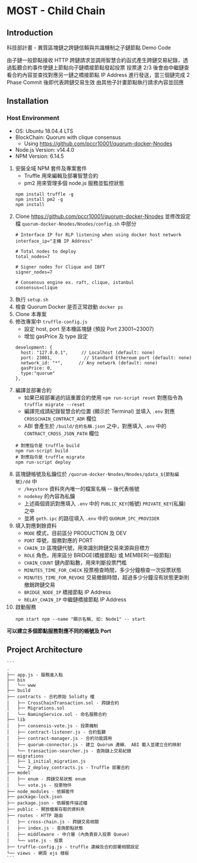 # MOST - Child Chain

## Introduction

科技部計畫 - 異質區塊鏈之跨鏈信賴與共識機制之子鏈節點 Demo Code

由子鏈一般節點接收 HTTP 跨鏈請求並調用智慧合約函式產生跨鏈交易紀錄，透過監聽合約事件使鏈上節點向子鏈橋接節點發起投票
投票達 2/3 後會由中繼鏈查看合約內容並查找對應另一鏈之橋接節點 IP Address 進行發送，當三個鏈完成 2 Phase Commit 後即代表跨鏈交易生效
由其他子計畫節點執行請求內容並回應

## Installation

### Host Environment

- OS: Ubuntu 18.04.4 LTS
- BlockChain: Quorum with clique consensus
    - Using https://github.com/pccr10001/quorum-docker-Nnodes
- Node.js Version: v14.4.0
- NPM Version: 6.14.5

1. 安裝全域 NPM 套件及專案套件
    - Truffle 用來編輯及部署智慧合約
    - pm2 用來管理多個 node.js 服務並監控狀態
    ```
    npm install truffle -g
    npm install pm2 -g
    npm install
    ```
2. Clone https://github.com/pccr10001/quorum-docker-Nnodes 並修改設定檔 `quorum-docker-Nnodes/Nnodes/config.sh` 中部分
    ```
    # Interface IP for RLP listening when using docker host network
    interface_ip="主機 IP Address"

    # Total nodes to deploy
    total_nodes=7

    # Signer nodes for Clique and IBFT
    signer_nodes=7

    # Consensus engine ex. raft, clique, istanbul
    consensus=clique
    ```
3. 執行 `setup.sh`
4. 檢查 Quorum Docker 是否正常啟動 `docker ps`
5. Clone 本專案
6. 修改專案中 `truffle-config.js`
    - 設定 host, port 至本機區塊鏈 (預設 Port 23001~23007)
    - 增加 gasPrice 及 type 設定
    ```
    development: {
      host: "127.0.0.1",     // Localhost (default: none)
      port: 23001,            // Standard Ethereum port (default: none)
      network_id: "*",      // Any network (default: none)
      gasPrice: 0,
      type:"quorum"
    },
    ```
7. 編譯並部署合約
    - 如果已經部署過的話重置合約使用 `npm run-script reset` 對應指令為 `truffle migrate --reset`
    - 編譯完成請紀錄智慧合約位置 (顯示於 Terminal) 並填入 `.env` 對應 `CROSSCHAIN_CONTRACT_ADR` 欄位
    - ABI 會產生於 `/build/合約名稱.json` 之中，對應填入 `.env` 中的 `CONTRACT_CROSS_JSON_PATH` 欄位
    ```
    # 對應指令是 truffle build
    npm run-script build
    # 對應指令是 truffle migrate
    npm run-script deploy
    ```
8. 區塊鏈帳號及私鑰位於 `/quorum-docker-Nnodes/Nnodes/qdata_${節點編號}/dd` 中 
    - `/keystore` 資料夾內唯一的檔案名稱 -- 後代表帳號
    - `nodekey` 的內容為私鑰
    - 上述兩個資訊對應填入 `.env` 中的 `PUBLIC_KEY`(帳號) `PRIVATE_KEY`(私鑰) 之中
    - 並將 `geth.ipc` 的路徑填入 `.env` 中的 `QUORUM_IPC_PROVIDER`
9. 填入對應剩餘資料
    - `MODE` 模式，目前區分 PRODUCTION 及 DEV
    - `PORT` 埠號，服務對應的 PORT
    - `CHAIN_ID` 區塊鏈代號，用來識別跨鏈交易來源與目標方
    - `ROLE` 角色，用來區分 BRIDGE(橋接節點) 或 MEMBER(一般節點)
    - `CHAIN_COUNT` 鏈內節點數，用來判斷投票門檻
    - `MINUTES_TIME_FOR_CHECK` 投票檢查時間，多少分鐘檢查一次投票狀態
    - `MINUTES_TIME_FOR_REVOKE` 交易撤銷時間，超過多少分鐘沒有狀態更新則撤銷跨鏈交易
    - `BRIDGE_NODE_IP` 橋接節點 IP Address
    - `RELAY_CHAIN_IP` 中繼鏈橋接節點 IP Address
10. 啟動服務
    ```
    npm start npm --name "顯示名稱, 如: Node1" -- start
    ```

**可以建立多個節點服務對應不同的帳號及 Port**

## Project Architecture

    ```
    .
    ├── app.js - 服務進入點
    ├── bin
    │   └── www
    ├── build
    ├── contracts - 合約原始 Solidty 檔
    │   ├── CrossChainTransaction.sol - 跨鏈合約
    │   ├── Migrations.sol
    │   └── NamingService.sol - 命名服務合約
    ├── lib
    │   ├── consensis-vote.js - 投票機制
    │   ├── contract-listener.js - 合約監聽
    │   ├── contract-manager.js - 合約功能調用
    │   ├── quorum-connector.js - 建立 Quorum 連線、 ABI 載入並建立合約映射
    │   └── transaction-searcher.js - 查詢鏈上交易紀錄
    ├── migrations
    │   ├── 1_initial_migration.js
    │   └── 2_deploy_contracts.js - Truffle 部署合約
    ├── model
    │   ├── enum - 跨鏈交易狀態 enum
    │   └── vote.js - 投票物件
    ├── node_modules - 依賴套件
    ├── package-lock.json
    ├── package.json - 依賴套件描述檔
    ├── public - 開放檔案存取的資料夾
    ├── routes - HTTP 路由
    │   ├── cross-chain.js - 跨鏈交易相關
    │   ├── index.js - 查詢節點狀態
    │   ├── middleware - 中介層 (內負責掛入投票 Queue)
    │   └── vote.js - 投票
    ├── truffle-config.js - truffle 連線及合約部署相關設定
    └── views - 網頁 ejs 樣板
    ```